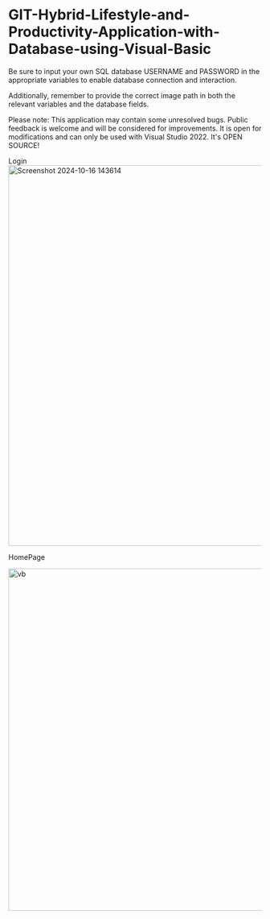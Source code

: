 # GIT-Hybrid-Lifestyle-and-Productivity-Application-with-Database-using-Visual-Basic
Be sure to input your own SQL database USERNAME and PASSWORD in the appropriate variables to enable database connection and interaction.

Additionally, remember to provide the correct image path in both the relevant variables and the database fields.

Please note: This application may contain some unresolved bugs. Public feedback is welcome and will be considered for improvements. It is open for modifications and can only be used with Visual Studio 2022. It's OPEN SOURCE!

Login
<img width="756" alt="Screenshot 2024-10-16 143614" src="https://github.com/user-attachments/assets/0e25e698-bf71-4f24-99b8-c91dfafd68f8">

HomePage

<img width="680" alt="vb" src="https://github.com/user-attachments/assets/e26f3f77-d1d0-4cc9-a3e5-de4916537333">

